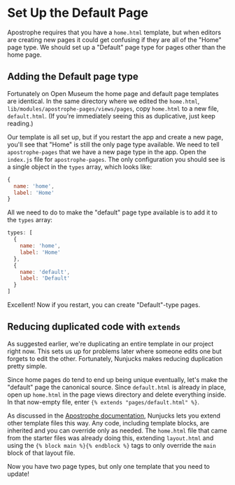 # Set Up the Default Page

Apostrophe requires that you have a `home.html` template, but when editors are creating new pages it could get confusing if they are all of the "Home" page type. We should set up a "Default" page type for pages other than the home page.

## Adding the Default page type

Fortunately on Open Museum the home page and default page templates are identical. In the same directory where we edited the `home.html`, `lib/modules/apostrophe-pages/views/pages`, copy `home.html` to a new file, `default.html`. (If you're immediately seeing this as duplicative, just keep reading.)

Our template is all set up, but if you restart the app and create a new page, you'll see that "Home" is still the only page type available. We need to tell `apostrophe-pages` that we have a new page type in the app. Open the `index.js` file for `apostrophe-pages`. The only configuration you should see is a single object in the `types` array, which looks like:

```javascript
{
  name: 'home',
  label: 'Home'
}
```

All we need to do to make the "default" page type available is to add it to the `types` array:

```javascript
types: [
  {
    name: 'home',
    label: 'Home'
  },
  {
    name: 'default',
    label: 'Default'
  }
]
```

Excellent! Now if you restart, you can create "Default"-type pages.

## Reducing duplicated code with `extends`

As suggested earlier, we're duplicating an entire template in our project right now. This sets us up for problems later where someone edits one but forgets to edit the other. Fortunately, Nunjucks makes reducing duplication pretty simple.

Since home pages do tend to end up being unique eventually, let's make the "default" page the canonical source. Since `default.html` is already in place, open up `home.html` in the page views directory and delete everything inside. In that now-empty file, enter `{% extends "pages/default.html" %}`.

As discussed in the [Apostrophe documentation](https://docs.apostrophecms.org/apostrophe/tutorials/getting-started/editing-page-templates#creating-and-extending-page-templates), Nunjucks lets you extend other template files this way. Any code, including template blocks, are inherited and you can override only as needed. The `home.html` file that came from the starter files was already doing this, extending `layout.html` and using the `{% block main %}{% endblock %}` tags to only override the `main` block of that layout file.

Now you have two page types, but only one template that you need to update!